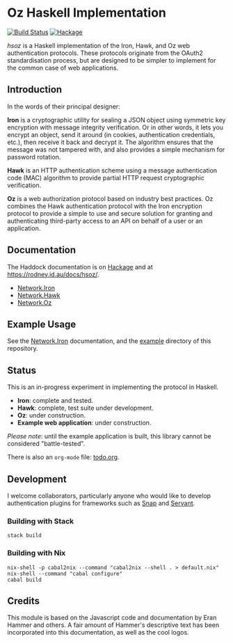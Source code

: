 # Oz Haskell Implementation

[![Build Status](https://travis-ci.org/rvl/hsoz.svg?branch=master)](https://travis-ci.org/rvl/hsoz) [![Hackage](https://img.shields.io/hackage/v/hsoz.svg)]()

*hsoz* is a Haskell implementation of the Iron, Hawk, and Oz web
authentication protocols. These protocols originate from the OAuth2
standardisation process, but are designed to be simpler to implement
for the common case of web applications.

## Introduction

In the words of their principal designer:

**Iron** is a cryptographic utility for sealing a JSON object using
symmetric key encryption with message integrity verification. Or in
other words, it lets you encrypt an object, send it around (in
cookies, authentication credentials, etc.), then receive it back and
decrypt it. The algorithm ensures that the message was not tampered
with, and also provides a simple mechanism for password rotation.

**Hawk** is an HTTP authentication scheme using a message
authentication code (MAC) algorithm to provide partial HTTP request
cryptographic verification.

**Oz** is a web authorization protocol based on industry best
practices. Oz combines the Hawk authentication protocol with the
Iron encryption protocol to provide a simple to use and secure
solution for granting and authenticating third-party access to an
API on behalf of a user or an application.

## Documentation

The Haddock documentation is on [Hackage](http://hackage.haskell.org/package/hsoz)
and at https://rodney.id.au/docs/hsoz/.

 * [Network.Iron](http://hackage.haskell.org/package/hsoz/docs/Network-Iron.html)
 * [Network.Hawk](http://hackage.haskell.org/package/hsoz/docs/Network-Hawk.html)
 * [Network.Oz](http://hackage.haskell.org/package/hsoz/docs/Network-Oz.html)

## Example Usage

See the [Network.Iron](http://hackage.haskell.org/package/hsoz/docs/Network-Iron.html)
documentation, and the [example](./example/) directory of this
repository.

## Status

This is an in-progress experiment in implementing the protocol in
Haskell.

 * **Iron**: complete and tested.
 * **Hawk**: complete, test suite under development.
 * **Oz**: under construction.
 * **Example web application**: under construction.

*Please note*: until the example application is built, this library
cannot be considered "battle-tested".

There is also an `org-mode` file: [todo.org](./todo.org?raw=1).

## Development

I welcome collaborators, particularly anyone who would like to develop
authentication plugins for frameworks such as
[Snap](http://snapframework.com/) and
[Servant](https://haskell-servant.github.io/).

### Building with Stack

```
stack build
```

### Building with Nix

```
nix-shell -p cabal2nix --command "cabal2nix --shell . > default.nix"
nix-shell --command "cabal configure"
cabal build
```

## Credits

This module is based on the Javascript code and documentation by Eran
Hammer and others. A fair amount of Hammer's descriptive text has been
incorporated into this documentation, as well as the cool logos.
